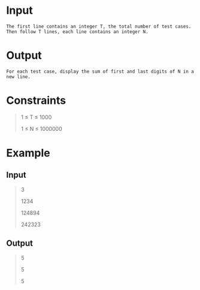 # Input
```The first line contains an integer T, the total number of test cases. Then follow T lines, each line contains an integer N.```

# Output
```For each test case, display the sum of first and last digits of N in a new line.```

# Constraints
> 1 ≤ T ≤ 1000
> 
> 1 ≤ N ≤ 1000000
# Example
## Input
> 3 
> 
> 1234
> 
> 124894
> 
> 242323

## Output
> 5
> 
> 5
> 
> 5